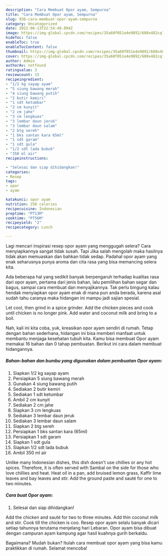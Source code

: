 ```yaml
---
description: "Cara Membuat Opor ayam, Sempurna"
title: "Cara Membuat Opor ayam, Sempurna"
slug: 936-cara-membuat-opor-ayam-sempurna
category: Uncategorized
date: 2022-06-13T22:54:48.094Z
image: https://img-global.cpcdn.com/recipes/35a60f051e4e9892/680x482cq70/opor-ayam-foto-resep-utama.jpg
hideToc: false
enableToc: true
enableTocContent: false
thumbnail: https://img-global.cpcdn.com/recipes/35a60f051e4e9892/680x482cq70/opor-ayam-foto-resep-utama.jpg
cover: https://img-global.cpcdn.com/recipes/35a60f051e4e9892/680x482cq70/opor-ayam-foto-resep-utama.jpg
author: Admin
authorAv: notfound
ratingvalue: 3
reviewcount: 15
recipeingredient:
- "1/2 kg sayap ayam"
- "5 siung bawang merah"
- "4 siung bawang putih"
- "2 butir kemiri"
- "1 sdt ketumbar"
- "2 cm kunyit"
- "2 cm jahe"
- "3 cm lengkuas"
- "3 lembar daun jeruk"
- "3 lembar daun salam"
- "2 btg sereh"
- "1 bks santan kara 65ml"
- "1 sdt garam"
- "1 sdt gula"
- "1/2 sdt lada bubuk"
- "350 ml air"
recipeinstructions:

- "Selesai dan siap dihidangkan!"
categories:
- Resep
tags:
- opor
- ayam

katakunci: opor ayam 
nutrition: 250 calories
recipecuisine: Indonesian
preptime: "PT13M"
cooktime: "PT56M"
recipeyield: "2"
recipecategory: Lunch

---
```



Lagi mencari inspirasi resep opor ayam yang menggugah selera? Cara menyiapkannya sangat tidak susah. Tapi Jika salah mengolah maka hasilnya tidak akan memuaskan dan bahkan tidak sedap. Padahal opor ayam yang enak seharusnya punya aroma dan cita rasa yang bisa memancing selera kita.


Ada beberapa hal yang sedikit banyak berpengaruh terhadap kualitas rasa dari opor ayam, pertama dari jenis bahan, lalu pemilihan bahan segar dan bagus, sampai cara membuat dan menyajikannya. Tak perlu bingung kalau hendak menyiapkan opor ayam enak di mana pun anda berada, karena asal sudah tahu caranya maka hidangan ini mampu jadi sajian spesial.

Let cool, then grind in a spice grinder. Add the chicken pieces and cook until chicken is no longer pink. Add water and coconut milk and bring to a boil.


Nah, kali ini kita coba, yuk, kreasikan opor ayam sendiri di rumah. Tetap dengan bahan sederhana, hidangan ini bisa memberi manfaat untuk membantu menjaga kesehatan tubuh kita. Kamu bisa membuat Opor ayam memakai 16 bahan dan 0 tahap pembuatan. Berikut ini cara dalam membuat hidangannya.

<!--inarticleads1-->

##### Bahan-bahan dan bumbu yang digunakan dalam pembuatan Opor ayam:

1. Siapkan 1/2 kg sayap ayam
1. Persiapkan 5 siung bawang merah
1. Gunakan 4 siung bawang putih
1. Sediakan 2 butir kemiri
1. Sediakan 1 sdt ketumbar
1. Ambil 2 cm kunyit
1. Sediakan 2 cm jahe
1. Siapkan 3 cm lengkuas
1. Sediakan 3 lembar daun jeruk
1. Sediakan 3 lembar daun salam
1. Siapkan 2 btg sereh
1. Persiapkan 1 bks santan kara (65ml)
1. Persiapkan 1 sdt garam
1. Siapkan 1 sdt gula
1. Siapkan 1/2 sdt lada bubuk
1. Ambil 350 ml air


Unlike many Indonesian dishes, this dish doesn&#39;t use chillies or any hot spices. Therefore, it is often served with Sambal on the side for those who love chillies and heat. Heat oil in a pan, add bruised lemon grass, Kaffir lime leaves and bay leaves and stir. Add the ground paste and sauté for one to two minutes. 

<!--inarticleads2-->

##### Cara buat Opor ayam:


1. Selesai dan siap dihidangkan!

Add the chicken and sauté for two to three minutes. Add thin coconut milk and stir. Cook till the chicken is coo. Resep opor ayam selalu banyak dicari setiap tahunnya terutama menjelang hari Lebaran. Opor ayam bisa dibuat dengan campuran ayam kampung agar hasil kuahnya gurih berkaldu. 

Bagaimana? Mudah bukan? Itulah cara membuat opor ayam yang bisa kamu praktikkan di rumah. Selamat mencoba!
